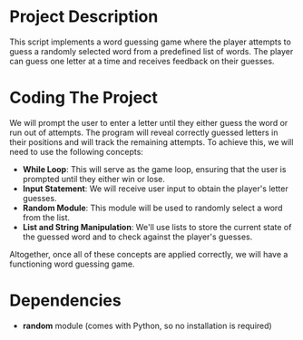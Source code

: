 # Project Description
This script implements a word guessing game where the player attempts to guess a randomly selected word from a predefined list of words. The player can guess one letter at a time and receives feedback on their guesses.

# Coding The Project
We will prompt the user to enter a letter until they either guess the word or run out of attempts. The program will reveal correctly guessed letters in their positions and will track the remaining attempts. To achieve this, we will need to use the following concepts:
- **While Loop**: This will serve as the game loop, ensuring that the user is prompted until they either win or lose.
- **Input Statement**: We will receive user input to obtain the player's letter guesses.
- **Random Module**: This module will be used to randomly select a word from the list.
- **List and String Manipulation**: We'll use lists to store the current state of the guessed word and to check against the player's guesses.

Altogether, once all of these concepts are applied correctly, we will have a functioning word guessing game.

# Dependencies
- **random** module (comes with Python, so no installation is required)